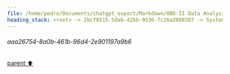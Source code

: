 ```yaml
---
file: /home/pedro/Documents/chatgpt_export/Markdown/OBD-II Data Analysis.md
heading_stack: <root> -> 2bcf8515-5da6-42bb-9536-7c26a2088307 -> System -> 958e2dce-8044-4987-a9ec-1efb3e8bfa13 -> System -> aaa2ea53-a274-41b8-b465-6a75cf7716d5 -> User -> 096d8409-49c1-4715-b575-c46ed720f815 -> Assistant -> aaa26754-8a0b-461b-96d4-2e901197a9b6
---
```

###### aaa26754-8a0b-461b-96d4-2e901197a9b6
[parent ⬆️](#096d8409-49c1-4715-b575-c46ed720f815)

